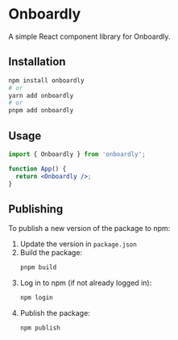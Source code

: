 # Onboardly

A simple React component library for Onboardly.

## Installation

```bash
npm install onboardly
# or
yarn add onboardly
# or
pnpm add onboardly
```

## Usage

```jsx
import { Onboardly } from 'onboardly';

function App() {
  return <Onboardly />;
}
```

## Publishing

To publish a new version of the package to npm:

1. Update the version in `package.json`
2. Build the package:
   ```bash
   pnpm build
   ```
3. Log in to npm (if not already logged in):
   ```bash
   npm login
   ```
4. Publish the package:
   ```bash
   npm publish
   ``` 